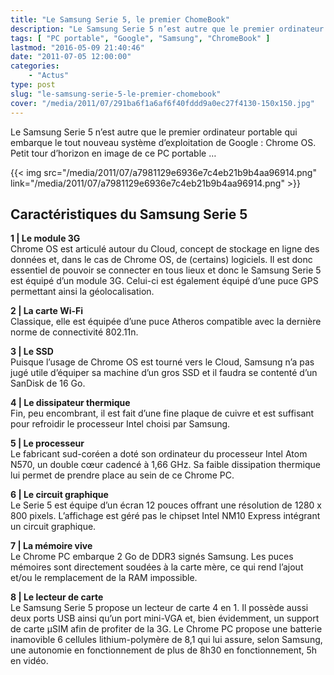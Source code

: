 ```yaml
---
title: "Le Samsung Serie 5, le premier ChomeBook"
description: "Le Samsung Serie 5 n’est autre que le premier ordinateur portable qui embarque le tout nouveau système d’exploitation de Google : Chrome OS."
tags: [ "PC portable", "Google", "Samsung", "ChromeBook" ]
lastmod: "2016-05-09 21:40:46"
date: "2011-07-05 12:00:00"
categories:
    - "Actus"
type: post
slug: "le-samsung-serie-5-le-premier-chomebook"
cover: "/media/2011/07/291ba6f1a6af6f40fddd9a0ec27f4130-150x150.jpg"
---
```


Le Samsung Serie 5 n’est autre que le premier ordinateur portable qui embarque le tout nouveau système d’exploitation de Google : Chrome OS. Petit tour d’horizon en image de ce PC portable …

{{< img src="/media/2011/07/a7981129e6936e7c4eb21b9b4aa96914.png" link="/media/2011/07/a7981129e6936e7c4eb21b9b4aa96914.png" >}}

## Caractéristiques du Samsung Serie 5

**1 | Le module 3G**  
Chrome OS est articulé autour du Cloud, concept de stockage en ligne des données et, dans le cas de Chrome OS, de (certains) logiciels. Il est donc essentiel de pouvoir se connecter en tous lieux et donc le Samsung Serie 5 est équipé d’un module 3G. Celui-ci est également équipé d’une puce GPS permettant ainsi la géolocalisation.

**2 | La carte Wi-Fi**  
Classique, elle est équipée d’une puce Atheros compatible avec la dernière norme de connectivité 802.11n.

**3 | Le SSD**  
Puisque l’usage de Chrome OS est tourné vers le Cloud, Samsung n’a pas jugé utile d’équiper sa machine d’un gros SSD et il faudra se contenté d’un SanDisk de 16 Go.

**4 | Le dissipateur thermique**  
Fin, peu encombrant, il est fait d’une fine plaque de cuivre et est suffisant pour refroidir le processeur Intel choisi par Samsung.

**5 | Le processeur**  
Le fabricant sud-coréen a doté son ordinateur du processeur Intel Atom N570, un double cœur cadencé à 1,66 GHz. Sa faible dissipation thermique lui permet de prendre place au sein de ce Chrome PC.

**6 | Le circuit graphique**  
Le Serie 5 est équipe d’un écran 12 pouces offrant une résolution de 1280 x 800 pixels. L’affichage est géré pas le chipset Intel NM10 Express intégrant un circuit graphique.

**7 | La mémoire vive**  
Le Chrome PC embarque 2 Go de DDR3 signés Samsung. Les puces mémoires sont directement soudées à la carte mère, ce qui rend l’ajout et/ou le remplacement de la RAM impossible.

**8 | Le lecteur de carte**  
Le Samsung Serie 5 propose un lecteur de carte 4 en 1. Il possède aussi deux ports USB ainsi qu’un port mini-VGA et, bien évidemment, un support de carte µSIM afin de profiter de la 3G.
Le Chrome PC propose une batterie inamovible 6 cellules lithium-polymère de 8,1 qui lui assure, selon Samsung, une autonomie en fonctionnement de plus de 8h30 en fonctionnement, 5h en vidéo.